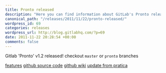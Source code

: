 ```yaml
--- 
title: Pronto released
description: "Here you can find information about GitLab's Pronto release. Learn more!"
canonical_path: "/releases/2011/11/22/pronto-released/"
wordpress_id: 69
categories: releases
wordpress_url: http://blog.gitlabhq.com/?p=69
date: 2011-11-22 20:28:54 +00:00
comments: false
---
```

Gitlab 'Pronto' v1.2 released!
checkout <code>master</code> or <code>pronto</code> branches


<a href="/releases/2011/11/17/features-for-pronto-v1-2-0/" title="feature list">features</a>
<a href="https://github.com/gitlabhq/gitlabhq" title="github source code">github source code</a>
<a href="https://github.com/gitlabhq/gitlabhq/wiki" title="github wiki">github wiki</a>
<a href="https://github.com/gitlabhq/gitlabhq/wiki/From-pratica-to-pronto" title="update">update from pratica</a>



